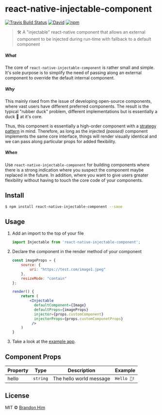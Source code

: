 # react-native-injectable-component
[![Travis Build Status](https://img.shields.io/travis/brh55/react-native-injectable-component.svg?style=flat-square)](https://travis-ci.org/brh55/react-native-injectable-component) [![David](https://img.shields.io/david/dev/brh55/react-native-injectable-component.svg?style=flat-square)](https://david-dm.org/brh55/react-native-injectable-component?type=dev) [![npm](https://img.shields.io/npm/dt/react-native-injectable-component.svg?style=flat-square)](https://www.npmjs.com/package/react-native-injectable-component)

> 🛠 A "injectable" react-native component that allows an external component to be injected during run-time with fallback to a default component

##### What
The core of `react-native-injectable-component` is rather small and simple. It's sole purpose is to simplify the need of passing along an external component to override the default internal component.

##### Why
This mainly rised from the issue of developing open-source components, where vast users have different preferred components. The result is the typical "rubber duck" problem, different implementations but is essentially a duck 🦆 at it's core. 

Thus, this component is essentially a high-order component with a [strategy pattern](https://en.wikipedia.org/wiki/Strategy_pattern) in mind. Therefore, as long as the injected *(passed)* component implements the same core interface, things will render visually identical and we can pass along particular props for added flexibility. 

##### When
Use `react-native-injectable-component` for building components where there is a strong indication where you suspect the component maybe replaced in the future. In addition, where you want to give users greater flexibility without having to touch the core code of your components.

## Install
```bash
$ npm install react-native-injectable-component --save
```

## Usage
1. Add an import to the top of your file
    ```js
    import Injectable from 'react-native-injectable-component';
    ```
2. Declare the component in the render method of your component
    ```jsx
    const imageProps = {
        source: {
            uri: "https://test.com/image1.jpeg"
        },
        resizeMode: "contain"
    };
    
    render() {
        return (
            <Injectable
              defaultComponent={Image}
              defaultProps={imageProps}
              injector={props.customComponent}
              injectorProps={props.customComponetProps}
             />
        )
    }
    ```
3. Take a look at the [example app](/tree/master/example).

## Component Props
| Property | Type     | Description             | Example     |
|----------|----------|-------------------------|-------------|
| hello    | `string` | The hello world message | `Hello 🦄!` |

## License
MIT © [Brandon Him](https://github.com/brh55/react-native-custom-component)
